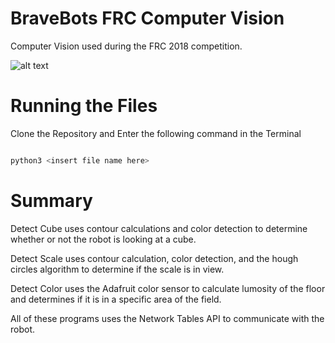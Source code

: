 # BraveBots FRC Computer Vision
Computer Vision used during the FRC 2018 competition.


![alt text](https://upload.wikimedia.org/wikipedia/en/thumb/7/7f/Blanchetlogo.png/200px-Blanchetlogo.png)

# Running the Files


Clone the Repository and Enter the following command in the Terminal

```bash

python3 <insert file name here>

```
# Summary

Detect Cube uses contour calculations and color detection to determine whether or not the robot is looking at a cube.

Detect Scale uses contour calculation, color detection, and the hough circles algorithm to determine if the scale is in view.

Detect Color uses the Adafruit color sensor to calculate lumosity of the floor and determines if it is in a specific area of the field.

All of these programs uses the Network Tables API to communicate with the robot.



